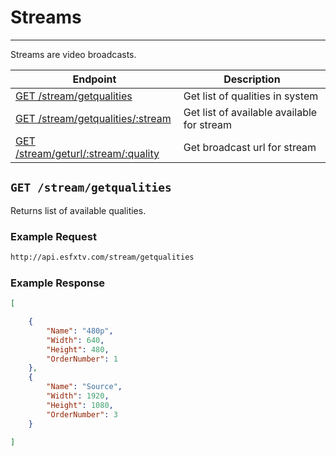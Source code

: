 # Streams

***

Streams are video broadcasts. 

| Endpoint | Description |
| ---- | --------------- |
| [GET /stream/getqualities](/streams.md#get-streamgetqualities) | Get list of qualities in system |
| [GET /stream/getqualities/:stream](/streams.md#get-getqualitiesstream) | Get list of available available for stream |
| [GET /stream/geturl/:stream/:quality](/streams.md#get-geturlstreamquality) | Get broadcast url for stream  |

## `GET /stream/getqualities`

Returns list of available qualities.

### Example Request

```bash
http://api.esfxtv.com/stream/getqualities
```

### Example Response

```json
[

    {
        "Name": "480p",
        "Width": 640,
        "Height": 480,
        "OrderNumber": 1
    },
    {
        "Name": "Source",
        "Width": 1920,
        "Height": 1080,
        "OrderNumber": 3
    }

]
```

